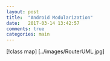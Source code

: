 ```yaml
---
layout: post
title:  "Android Modularization"
date:   2017-03-14 13:42:57
comments: true
categories: main
---
```


[!class map] [../images/RouterUML.jpg]
